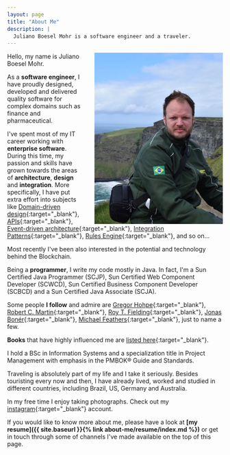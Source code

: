 ```yaml
---
layout: page
title: "About Me"
description: |
  Juliano Boesel Mohr is a software engineer and a traveler.
---
```


<img src="/images/juliano-traveling.jpg" alt="juliano-traveling" style="width: 300px; float: right; margin-left: 2em;" />

Hello, my name is Juliano Boesel Mohr.

As a **software engineer**, I have proudly designed, developed and delivered quality software for complex domains such as finance and pharmaceutical.

I've spent most of my IT career working with **enterprise software**. During this time, my passion and skills have grown towards the areas of **architecture**, **design** and **integration**. More specifically, I have put extra effort into subjects like [Domain-driven design](https://en.wikipedia.org/wiki/Domain-driven_design){:target="_blank"}, [APIs](http://history.apievangelist.com){:target="_blank"}, [Event-driven architecture](https://en.wikipedia.org/wiki/Event-driven_architecture){:target="_blank"}, [Integration Patterns](http://www.enterpriseintegrationpatterns.com/patterns/messaging){:target="_blank"}, [Rules Engine](https://martinfowler.com/bliki/RulesEngine.html){:target="_blank"}, and so on...

Most recently I've been also interested in the potential and technology behind the Blockchain.

Being a **programmer**, I write my code mostly in Java. In fact, I'm a Sun Certified Java Programmer (SCJP), Sun Certified Web Component Developer (SCWCD), Sun Certified Business Component Developer (SCBCD) and a Sun Certified Java Associate (SCJA).

Some people **I follow** and admire are [Gregor Hohpe](http://www.enterpriseintegrationpatterns.com/gregor.html){:target="_blank"}, [Robert C. Martin](http://blog.cleancoder.com){:target="_blank"}, [Roy T. Fielding](http://roy.gbiv.com){:target="_blank"}, [Jonas Bonér](http://jonasboner.com){:target="_blank"}, [Michael Feathers](https://michaelfeathers.silvrback.com){:target="_blank"}, just to name a few.

**Books** that have highly influenced me are [listed here](http://a.co/3mjBzXy){:target="_blank"}.

I hold a BSc in Information Systems and a specialization title in Project Management with emphasis in the PMBOK® Guide and Standards.

Traveling is absolutely part of my life and I take it seriously. Besides touristing every now and then, I have already lived, worked and studied in different countries, including Brazil, US, Germany and Australia.

In my free time I enjoy taking photographs. Check out my [instagram](https://www.instagram.com/julianomohr){:target="_blank"} account.

If you would like to know more about me, please have a look at **[my resume]({{ site.baseurl }}{% link about-me/resume/index.md %})** or get in touch through some of channels I've made available on the top of this page.
